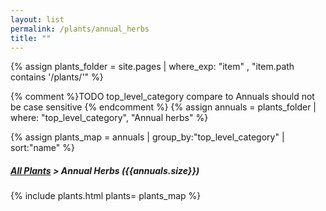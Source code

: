 ```yaml
---
layout: list                                                            
permalink: /plants/annual_herbs
title: ""
---
```


{% assign plants_folder = site.pages | where_exp: "item" , "item.path contains '/plants/'" %}

{% comment %}TODO top_level_category compare to Annuals should not be case sensitive {% endcomment %}
{% assign annuals = plants_folder | where: "top_level_category", "Annual herbs" %}

{% assign plants_map = annuals | group_by:"top_level_category" | sort:"name" %}

<h5>
	<a href="{{ "/plants/" | prepend:site.baseurl }}">All Plants</a> > Annual Herbs ({{annuals.size}})
</h5>
	
{% include plants.html 
	plants= plants_map 
%}

